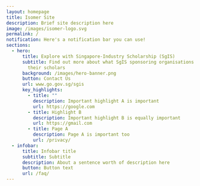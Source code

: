 ```yaml
---
layout: homepage
title: Isomer Site
description: Brief site description here
image: /images/isomer-logo.svg
permalink: /
notification: Here's a notification bar you can use!
sections:
  - hero:
      title: Explore with Singapore-Industry Scholarship (SgIS)
      subtitle: Find out more about what SgIS sponsoring organisations look for in
        their scholars
      background: /images/hero-banner.png
      button: Contact Us
      url: www.go.gov.sg/sgis
      key_highlights:
        - title: ""
          description: Important highlight A is important
          url: https://google.com
        - title: Highlight B
          description: Important highlight B is equally important
          url: https://gmail.com
        - title: Page A
          description: Page A is important too
          url: /privacy/
  - infobar:
      title: Infobar title
      subtitle: Subtitle
      description: About a sentence worth of description here
      button: Button text
      url: /faq/
---
```

